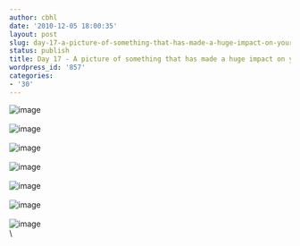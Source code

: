 ```yaml
---
author: cbhl
date: '2010-12-05 18:00:35'
layout: post
slug: day-17-a-picture-of-something-that-has-made-a-huge-impact-on-your-life-recently
status: publish
title: Day 17 - A picture of something that has made a huge impact on your life recently
wordpress_id: '857'
categories:
- '30'
---
```


![image](http://blog.azuresky.ca/blog/wp-content/uploads/2010/12/wpid-12920488312081.jpg)\
\
![image](http://blog.azuresky.ca/blog/wp-content/uploads/2010/12/wpid-12920488941641.jpg)\
\
![image](http://blog.azuresky.ca/blog/wp-content/uploads/2010/12/wpid-1292048699832.jpg)\
\
![image](http://blog.azuresky.ca/blog/wp-content/uploads/2010/12/wpid-1292048739668.jpg)\
\
![image](http://blog.azuresky.ca/blog/wp-content/uploads/2010/12/wpid-1292048789267.jpg)\
\
![image](http://blog.azuresky.ca/blog/wp-content/uploads/2010/12/wpid-1292048831208.jpg)\
\
![image](http://blog.azuresky.ca/blog/wp-content/uploads/2010/12/wpid-1292048894164.jpg)\
\

